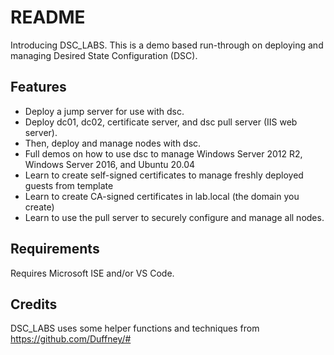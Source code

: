 # README

Introducing DSC_LABS. This is a demo based run-through on deploying and managing Desired State Configuration (DSC).

## Features
* Deploy a jump server for use with dsc.
* Deploy dc01, dc02, certificate server, and dsc pull server (IIS web server).
* Then, deploy and manage nodes with dsc.
* Full demos on how to use dsc to manage Windows Server 2012 R2, Windows Server 2016, and Ubuntu 20.04
* Learn to create self-signed certificates to manage freshly deployed guests from template 
* Learn to create CA-signed certificates in lab.local (the domain you create)
* Learn to use the pull server to securely configure and manage all nodes.

## Requirements
Requires Microsoft ISE and/or VS Code.

## Credits
DSC_LABS uses some helper functions and techniques from https://github.com/Duffney/#
